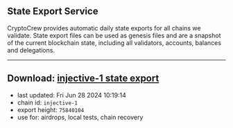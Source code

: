 ## State Export Service
CryptoCrew provides automatic daily state exports for all chains we validate. State export files can be used as genesis files and are a snapshot of the current blockchain state, including all validators, accounts, balances and delegations.

---
**Download: [injective-1 state export](https://dl-eu2.ccvalidators.com/SERVICE/injective/injective-1_export_75840104.json)**
---

- last updated: Fri Jun 28 2024 10:19:14
- chain id: `injective-1`
- export height: `75840104`
- use for: airdrops, local tests, chain recovery
